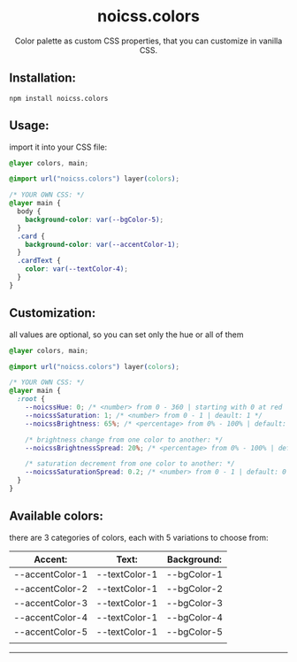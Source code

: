 <h1 align="center">
  noicss.colors
</h1>
<p align="center">
  Color palette as custom CSS properties, that you can customize in vanilla CSS.
</p>

## Installation:

```Shell
npm install noicss.colors
```

## Usage:

import it into your CSS file:

```CSS
@layer colors, main;

@import url("noicss.colors") layer(colors);

/* YOUR OWN CSS: */
@layer main {
  body {
    background-color: var(--bgColor-5);
  }
  .card {
    background-color: var(--accentColor-1);
  }
  .cardText {
    color: var(--textColor-4);
  }
}
```

## Customization:

all values are optional, so you can set only the hue or all of them

```CSS
@layer colors, main;

@import url("noicss.colors") layer(colors);

/* YOUR OWN CSS: */
@layer main {
  :root {
    --noicssHue: 0; /* <number> from 0 - 360 | starting with 0 at red | default: 0 */
    --noicssSaturation: 1; /* <number> from 0 - 1 | deault: 1 */
    --noicssBrightness: 65%; /* <percentage> from 0% - 100% | default: 65% */

    /* brightness change from one color to another: */
    --noicssBrightnessSpread: 20%; /* <percentage> from 0% - 100% | default: 0% */

    /* saturation decrement from one color to another: */
    --noicssSaturationSpread: 0.2; /* <number> from 0 - 1 | default: 0 */
  }
}
```

## Available colors:

there are 3 categories of colors, each with 5 variations to choose from:

| Accent:         | Text:         | Background: |
| --------------- | ------------- | ----------- |
| --accentColor-1 | --textColor-1 | --bgColor-1 |
| --accentColor-2 | --textColor-1 | --bgColor-2 |
| --accentColor-3 | --textColor-1 | --bgColor-3 |
| --accentColor-4 | --textColor-1 | --bgColor-4 |
| --accentColor-5 | --textColor-1 | --bgColor-5 |
|                 |               |             |

---
